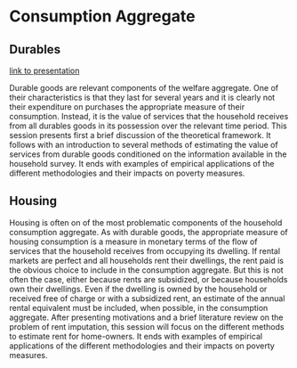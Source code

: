 # Consumption Aggregate

## Durables
[link to presentation](https://worldbank.github.io/Poverty_workshop_2019/Day3/Session2-ConsAgg_durables/durables.html#1)

Durable goods are relevant components of the welfare aggregate. One of their characteristics is that they last for several years and it is clearly not their expenditure on purchases the appropriate measure of their consumption. Instead, it is the value of services that the household receives from all durables goods in its possession over the relevant time period.
This session presents first a brief discussion of the theoretical framework. It follows with an introduction to several methods of estimating the value of services from durable goods conditioned on the information available in the household survey. It ends with examples of empirical applications of the different methodologies and their impacts on poverty measures.


## Housing

Housing is often on of the most problematic components of the household consumption aggregate. As with durable goods, the appropriate measure of housing consumption is a measure in monetary terms of the flow of services that the household receives from occupying its dwelling.  If rental markets are perfect and all households rent their dwellings, the rent paid is the obvious choice to include in the consumption aggregate. But this is not often the case, either because rents are subsidized, or because households own their dwellings. Even if the dwelling is owned by the household or received free of charge or with a subsidized rent, an estimate of the annual rental equivalent must be included, when possible, in the consumption aggregate.
After presenting motivations and a brief literature review on the problem of rent imputation, this session will focus on the different methods to estimate rent for home-owners. It ends with examples of empirical applications of the different methodologies and their impacts on poverty measures.



